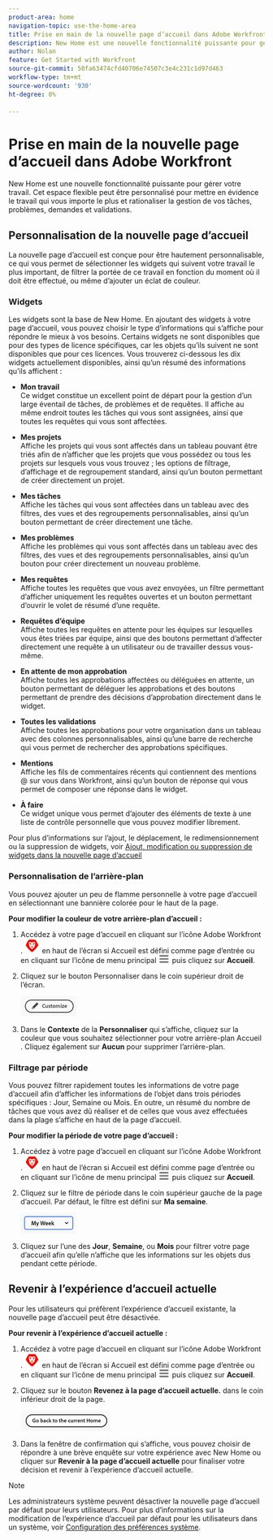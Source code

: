 ```yaml
---
product-area: home
navigation-topic: use-the-home-area
title: Prise en main de la nouvelle page d’accueil dans Adobe Workfront
description: New Home est une nouvelle fonctionnalité puissante pour gérer votre travail.
author: Nolan
feature: Get Started with Workfront
source-git-commit: 50fa63474cfd40706e74507c3e4c231c1d97d463
workflow-type: tm+mt
source-wordcount: '930'
ht-degree: 0%

---
```



# Prise en main de la nouvelle page d’accueil dans Adobe Workfront

New Home est une nouvelle fonctionnalité puissante pour gérer votre travail. Cet espace flexible peut être personnalisé pour mettre en évidence le travail qui vous importe le plus et rationaliser la gestion de vos tâches, problèmes, demandes et validations.

## Personnalisation de la nouvelle page d’accueil

La nouvelle page d’accueil est conçue pour être hautement personnalisable, ce qui vous permet de sélectionner les widgets qui suivent votre travail le plus important, de filtrer la portée de ce travail en fonction du moment où il doit être effectué, ou même d’ajouter un éclat de couleur.

### Widgets

Les widgets sont la base de New Home. En ajoutant des widgets à votre page d’accueil, vous pouvez choisir le type d’informations qui s’affiche pour répondre le mieux à vos besoins. Certains widgets ne sont disponibles que pour des types de licence spécifiques, car les objets qu’ils suivent ne sont disponibles que pour ces licences. Vous trouverez ci-dessous les dix widgets actuellement disponibles, ainsi qu’un résumé des informations qu’ils affichent :

* **Mon travail**\
    Ce widget constitue un excellent point de départ pour la gestion d’un large éventail de tâches, de problèmes et de requêtes. Il affiche au même endroit toutes les tâches qui vous sont assignées, ainsi que toutes les requêtes qui vous sont affectées.

* **Mes projets**\
    Affiche les projets qui vous sont affectés dans un tableau pouvant être triés afin de n’afficher que les projets que vous possédez ou tous les projets sur lesquels vous vous trouvez ; les options de filtrage, d’affichage et de regroupement standard, ainsi qu’un bouton permettant de créer directement un projet.

* **Mes tâches**\
    Affiche les tâches qui vous sont affectées dans un tableau avec des filtres, des vues et des regroupements personnalisables, ainsi qu’un bouton permettant de créer directement une tâche.

* **Mes problèmes**\
    Affiche les problèmes qui vous sont affectés dans un tableau avec des filtres, des vues et des regroupements personnalisables, ainsi qu’un bouton pour créer directement un nouveau problème.

* **Mes requêtes**\
    Affiche toutes les requêtes que vous avez envoyées, un filtre permettant d’afficher uniquement les requêtes ouvertes et un bouton permettant d’ouvrir le volet de résumé d’une requête.

* **Requêtes d’équipe**\
    Affiche toutes les requêtes en attente pour les équipes sur lesquelles vous êtes triées par équipe, ainsi que des boutons permettant d’affecter directement une requête à un utilisateur ou de travailler dessus vous-même.

* **En attente de mon approbation**\
    Affiche toutes les approbations affectées ou déléguées en attente, un bouton permettant de déléguer les approbations et des boutons permettant de prendre des décisions d’approbation directement dans le widget.

* **Toutes les validations**\
    Affiche toutes les approbations pour votre organisation dans un tableau avec des colonnes personnalisables, ainsi qu’une barre de recherche qui vous permet de rechercher des approbations spécifiques.

* **Mentions**\
    Affiche les fils de commentaires récents qui contiennent des mentions @ sur vous dans Workfront, ainsi qu’un bouton de réponse qui vous permet de composer une réponse dans le widget.

* **À faire**\
    Ce widget unique vous permet d’ajouter des éléments de texte à une liste de contrôle personnelle que vous pouvez modifier librement.

Pour plus d’informations sur l’ajout, le déplacement, le redimensionnement ou la suppression de widgets, voir [Ajout, modification ou suppression de widgets dans la nouvelle page d’accueil](/help/quicksilver/workfront-basics/using-home/new-home/add-edit-remove-widgets-in-new-home.md)

### Personnalisation de l’arrière-plan

Vous pouvez ajouter un peu de flamme personnelle à votre page d’accueil en sélectionnant une bannière colorée pour le haut de la page.

**Pour modifier la couleur de votre arrière-plan d’accueil :**

1. Accédez à votre page d’accueil en cliquant sur l’icône Adobe Workfront . ![Icône Adobe Workfront](../new-home/assets/home-icon-30x29.png) en haut de l’écran si Accueil est défini comme page d’entrée ou en cliquant sur l’icône de menu principal ![Icône du menu principal](../new-home/assets/main-menu-icon-left-nav.png) puis cliquez sur **Accueil**.

1. Cliquez sur le bouton Personnaliser dans le coin supérieur droit de l’écran.

   ![Bouton Personnaliser](../new-home/assets/customize-button.png)

1. Dans le **Contexte** de la **Personnaliser** qui s’affiche, cliquez sur la couleur que vous souhaitez sélectionner pour votre arrière-plan Accueil . Cliquez également sur **Aucun** pour supprimer l’arrière-plan.

### Filtrage par période

Vous pouvez filtrer rapidement toutes les informations de votre page d’accueil afin d’afficher les informations de l’objet dans trois périodes spécifiques : Jour, Semaine ou Mois. En outre, un résumé du nombre de tâches que vous avez dû réaliser et de celles que vous avez effectuées dans la plage s’affiche en haut de la page d’accueil.

**Pour modifier la période de votre page d’accueil :**

1. Accédez à votre page d’accueil en cliquant sur l’icône Adobe Workfront . ![Icône Adobe Workfront](../new-home/assets/home-icon-30x29.png) en haut de l’écran si Accueil est défini comme page d’entrée ou en cliquant sur l’icône de menu principal ![Icône du menu principal](../new-home/assets/main-menu-icon-left-nav.png) puis cliquez sur **Accueil**.

1. Cliquez sur le filtre de période dans le coin supérieur gauche de la page d’accueil. Par défaut, le filtre est défini sur **Ma semaine**.

   ![Menu déroulant du filtre de période](../new-home/assets/time-range-filter-dropdown-home.png)

1. Cliquez sur l’une des **Jour**, **Semaine**, ou **Mois** pour filtrer votre page d’accueil afin qu’elle n’affiche que les informations sur les objets dus pendant cette période.

## Revenir à l’expérience d’accueil actuelle

Pour les utilisateurs qui préfèrent l’expérience d’accueil existante, la nouvelle page d’accueil peut être désactivée.


**Pour revenir à l’expérience d’accueil actuelle :**

1. Accédez à votre page d’accueil en cliquant sur l’icône Adobe Workfront . ![Icône Adobe Workfront](../new-home/assets/home-icon-30x29.png) en haut de l’écran si Accueil est défini comme page d’entrée ou en cliquant sur l’icône de menu principal ![Icône du menu principal](../new-home/assets/main-menu-icon-left-nav.png) puis cliquez sur **Accueil**.

1. Cliquez sur le bouton **Revenez à la page d’accueil actuelle.** dans le coin inférieur droit de la page.

   ![Revenir au bouton Accueil actuel](../new-home/assets/go-back-to-current-home-button.png)

1. Dans la fenêtre de confirmation qui s’affiche, vous pouvez choisir de répondre à une brève enquête sur votre expérience avec New Home ou cliquer sur **Revenir à la page d’accueil actuelle** pour finaliser votre décision et revenir à l’expérience d’accueil actuelle.

>[!NOTE]
>
> Les administrateurs système peuvent désactiver la nouvelle page d’accueil par défaut pour leurs utilisateurs. Pour plus d’informations sur la modification de l’expérience d’accueil par défaut pour les utilisateurs dans un système, voir [Configuration des préférences système](/help/quicksilver/administration-and-setup/manage-workfront/security/configure-security-preferences.md).
